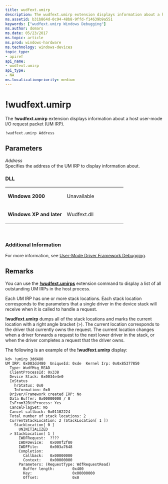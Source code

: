 ```yaml
---
title: wudfext.umirp
description: The wudfext.umirp extension displays information about a host user-mode I/O request packet (UM IRP).
ms.assetid: b31b864d-0c94-48b8-9ffd-f14639b9a551
keywords: ["wudfext.umirp Windows Debugging"]
ms.author: domars
ms.date: 05/23/2017
ms.topic: article
ms.prod: windows-hardware
ms.technology: windows-devices
topic_type:
- apiref
api_name:
- wudfext.umirp
api_type:
- NA
ms.localizationpriority: medium
---
```


# !wudfext.umirp


The **!wudfext.umirp** extension displays information about a host user-mode I/O request packet (UM IRP).

```
!wudfext.umirp Address
```

## <span id="Parameters"></span><span id="parameters"></span><span id="PARAMETERS"></span>Parameters


<span id="_______Address______"></span><span id="_______address______"></span><span id="_______ADDRESS______"></span> *Address*   
Specifies the address of the UM IRP to display information about.

### <span id="DLL"></span><span id="dll"></span>DLL

<table>
<colgroup>
<col width="50%" />
<col width="50%" />
</colgroup>
<tbody>
<tr class="odd">
<td align="left"><p><strong>Windows 2000</strong></p></td>
<td align="left"><p>Unavailable</p></td>
</tr>
<tr class="even">
<td align="left"><p><strong>Windows XP and later</strong></p></td>
<td align="left"><p>Wudfext.dll</p></td>
</tr>
</tbody>
</table>

 

### <span id="Additional_Information"></span><span id="additional_information"></span><span id="ADDITIONAL_INFORMATION"></span>Additional Information

For more information, see [User-Mode Driver Framework Debugging](user-mode-driver-framework-debugging.md).

Remarks
-------

You can use the [**!wudfext.umirps**](-wudfext-umirps.md) extension command to display a list of all outstanding UM IRPs in the host process.

Each UM IRP has one or more stack locations. Each stack location corresponds to the parameters that a single driver in the device stack will receive when it is called to handle a request.

**!wudfext.umirp** dumps all of the stack locations and marks the current location with a right angle bracket (&gt;). The current location corresponds to the driver that currently owns the request. The current location changes when a driver forwards a request to the next lower driver in the stack, or when the driver completes a request that the driver owns.

The following is an example of the **!wudfext.umirp** display:

```
kd> !umirp 3dd480 
UM IRP: 0x003dd480  UniqueId: 0xde  Kernel Irp: 0x0x85377850
  Type: WudfMsg_READ
  ClientProcessId: 0x338
  Device Stack: 0x0034e4e0
  IoStatus
    hrStatus: 0x0
    Information: 0x0
  Driver/Framework created IRP: No
  Data Buffer: 0x00000000 / 0
  IsFrom32BitProcess: Yes
  CancelFlagSet: No
  Cancel callback: 0x01102224
  Total number of stack locations: 2
  CurrentStackLocation: 2 (StackLocation[ 1 ])
    StackLocation[ 0 ]
      UNINITIALIZED
  > StackLocation[ 1 ]
      IWDFRequest:  ????
      IWDFDevice:   0x000f2f80
      IWDFFile:     0x003a7648
      Completion:
        Callback:   0x00000000
        Context:    0x00000000
      Parameters: (RequestType: WdfRequestRead)
        Buffer length:        0x400
        Key:                  0x00000000
        Offset:               0x0
```

 

 





